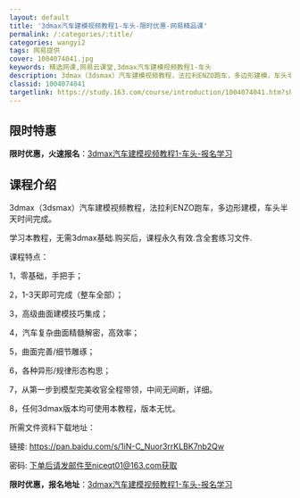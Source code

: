 ```yaml
---
layout: default
title: '3dmax汽车建模视频教程1-车头-限时优惠-网易精品课'
permalink: /:categories/:title/
categories: wangyi2
tags: 网易提供
cover: 1004074041.jpg
keywords: 精选网课,网易云课堂,3dmax汽车建模视频教程1-车头
description: 3dmax（3dsmax）汽车建模视频教程，法拉利ENZO跑车，多边形建模，车头半天时间完成。学习本教程，无需3dmax
classid: 1004074041
targetlink: https://study.163.com/course/introduction/1004074041.htm?share=1&shareId=1025206652&utm_campaign=share&utm_medium=iphoneShare&utm_source=&utm_u=1025206652
---
```


## 限时特惠

**限时优惠，火速报名**：[3dmax汽车建模视频教程1-车头-报名学习](https://study.163.com/course/introduction/1004074041.htm?share=1&shareId=1025206652&utm_campaign=share&utm_medium=iphoneShare&utm_source=&utm_u=1025206652)

## 课程介绍

3dmax（3dsmax）汽车建模视频教程，法拉利ENZO跑车，多边形建模，车头半天时间完成。

学习本教程，无需3dmax基础.购买后，课程永久有效.含全套练习文件.

课程特点：

1，零基础，手把手；

2，1-3天即可完成（整车全部）；

3，高级曲面建模技巧集成；

4，汽车复杂曲面精髓解密，高效率；

5，曲面完善/细节雕琢；

6，各种异形/规律形态构思；

7，从第一步到模型完美收官全程带领，中间无间断，详细。

8，任何3dmax版本均可使用本教程，版本无忧。

所需文件资料下载地址：

链接: https://pan.baidu.com/s/1iN-C_Nuor3rrKLBK7nb2Qw

密码: 下单后请发邮件至niceqt01@163.com获取

**限时优惠，报名地址**：[3dmax汽车建模视频教程1-车头-报名学习](https://study.163.com/course/introduction/1004074041.htm?share=1&shareId=1025206652&utm_campaign=share&utm_medium=iphoneShare&utm_source=&utm_u=1025206652)

